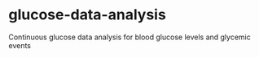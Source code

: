 # glucose-data-analysis
Continuous glucose data analysis for blood glucose levels and glycemic events
